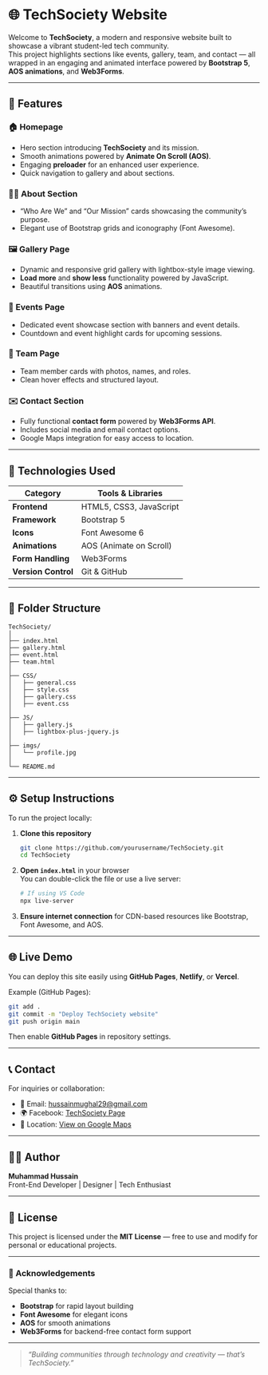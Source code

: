 # 🌐 TechSociety Website

Welcome to **TechSociety**, a modern and responsive website built to showcase a vibrant student-led tech community.  
This project highlights sections like events, gallery, team, and contact — all wrapped in an engaging and animated interface powered by **Bootstrap 5**, **AOS animations**, and **Web3Forms**.

---
 
## 🚀 Features

### 🏠 Homepage
- Hero section introducing **TechSociety** and its mission.  
- Smooth animations powered by **Animate On Scroll (AOS)**.  
- Engaging **preloader** for an enhanced user experience.  
- Quick navigation to gallery and about sections.

### 👨‍💻 About Section
- “Who Are We” and “Our Mission” cards showcasing the community’s purpose.  
- Elegant use of Bootstrap grids and iconography (Font Awesome).

### 🖼️ Gallery Page
- Dynamic and responsive grid gallery with lightbox-style image viewing.  
- **Load more** and **show less** functionality powered by JavaScript.  
- Beautiful transitions using **AOS** animations.

### 🎉 Events Page
- Dedicated event showcase section with banners and event details.  
- Countdown and event highlight cards for upcoming sessions.  

### 👥 Team Page
- Team member cards with photos, names, and roles.  
- Clean hover effects and structured layout.

### ✉️ Contact Section
- Fully functional **contact form** powered by **Web3Forms API**.  
- Includes social media and email contact options.  
- Google Maps integration for easy access to location.  

---

## 🧰 Technologies Used

| Category | Tools & Libraries |
|-----------|-------------------|
| **Frontend** | HTML5, CSS3, JavaScript |
| **Framework** | Bootstrap 5 |
| **Icons** | Font Awesome 6 |
| **Animations** | AOS (Animate on Scroll) |
| **Form Handling** | Web3Forms |
| **Version Control** | Git & GitHub |

---

## 📁 Folder Structure

```
TechSociety/
│
├── index.html
├── gallery.html
├── event.html
├── team.html
│
├── CSS/
│   ├── general.css
│   ├── style.css
│   ├── gallery.css
│   ├── event.css
│
├── JS/
│   ├── gallery.js
│   ├── lightbox-plus-jquery.js
│
├── imgs/
│   └── profile.jpg
│
└── README.md
```

---

## ⚙️ Setup Instructions

To run the project locally:

1. **Clone this repository**
   ```bash
   git clone https://github.com/yourusername/TechSociety.git
   cd TechSociety
   ```

2. **Open `index.html`** in your browser  
   You can double-click the file or use a live server:
   ```bash
   # If using VS Code
   npx live-server
   ```

3. **Ensure internet connection** for CDN-based resources like Bootstrap, Font Awesome, and AOS.

---

## 🌐 Live Demo

You can deploy this site easily using **GitHub Pages**, **Netlify**, or **Vercel**.

Example (GitHub Pages):
```bash
git add .
git commit -m "Deploy TechSociety website"
git push origin main
```
Then enable **GitHub Pages** in repository settings.

---

## 📞 Contact

For inquiries or collaboration:
- 📧 Email: [hussainmughal29@gmail.com](mailto:hussainmughal29@gmail.com)
- 🌍 Facebook: [TechSociety Page](https://www.facebook.com/share/D9gAzJnbRwSBmyVX/?mibextid=qi2Omg)
- 📍 Location: [View on Google Maps](https://maps.app.goo.gl/tvdPFrUCwWdbKxjv7)

---

## 🧑‍💻 Author

**Muhammad Hussain**  
Front-End Developer | Designer | Tech Enthusiast

---

## 🪪 License

This project is licensed under the **MIT License** — free to use and modify for personal or educational projects.

---

### 💙 Acknowledgements

Special thanks to:
- **Bootstrap** for rapid layout building  
- **Font Awesome** for elegant icons  
- **AOS** for smooth animations  
- **Web3Forms** for backend-free contact form support  

---

> *“Building communities through technology and creativity — that’s TechSociety.”*
